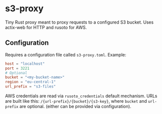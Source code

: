 # s3-proxy
Tiny Rust proxy meant to proxy requests to a configured S3 bucket. 
Uses actix-web for HTTP and rusoto for AWS. 

## Configuration
Requires a configuration file called `s3-proxy.toml`. Example:
```toml
host = "localhost"
port = 3221
# Optional
bucket = "<my-bucket-name>"
region = "eu-central-1"
url_prefix = "s3-files"
```
AWS credentials are read via `rusoto_credentials` default mechanism. 
URLs are built like this: `/{url-prefix}/{bucket}/{s3-key}`, where `bucket` and 
`url-prefix` are optional. (either can be provided via configuration).